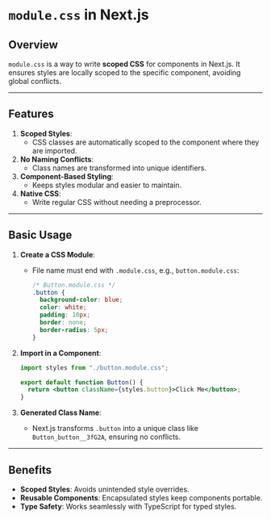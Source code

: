 # `module.css` in Next.js

## Overview

`module.css` is a way to write **scoped CSS** for components in Next.js. It ensures styles are locally scoped to the specific component, avoiding global conflicts.

---

## Features

1. **Scoped Styles**:
   - CSS classes are automatically scoped to the component where they are imported.
2. **No Naming Conflicts**:
   - Class names are transformed into unique identifiers.
3. **Component-Based Styling**:
   - Keeps styles modular and easier to maintain.
4. **Native CSS**:
   - Write regular CSS without needing a preprocessor.

---

## Basic Usage

1. **Create a CSS Module**:

   - File name must end with `.module.css`, e.g., `button.module.css`:
     ```css
     /* Button.module.css */
     .button {
       background-color: blue;
       color: white;
       padding: 10px;
       border: none;
       border-radius: 5px;
     }
     ```

2. **Import in a Component**:

   ```jsx
   import styles from "./button.module.css";

   export default function Button() {
     return <button className={styles.button}>Click Me</button>;
   }
   ```

3. **Generated Class Name**:
   - Next.js transforms `.button` into a unique class like `Button_button__3fG2A`, ensuring no conflicts.

---

## Benefits

- **Scoped Styles**: Avoids unintended style overrides.
- **Reusable Components**: Encapsulated styles keep components portable.
- **Type Safety**: Works seamlessly with TypeScript for typed styles.
